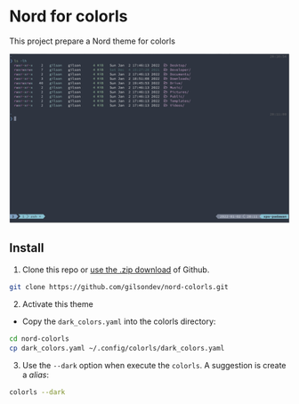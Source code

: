 # Nord for colorls

This project prepare a Nord theme for colorls

![screenshot](./screenshot.png)

## Install

1. Clone this repo or [use the .zip download](https://github.com/gilsondev/nord-colorls/archive/refs/heads/main.zip) of Github.

```bash
git clone https://github.com/gilsondev/nord-colorls.git
```

2. Activate this theme

- Copy the `dark_colors.yaml` into the colorls directory:

```bash
cd nord-colorls
cp dark_colors.yaml ~/.config/colorls/dark_colors.yaml
```

3. Use the `--dark` option when execute the `colorls`. A suggestion is create a _alias_:

```bash
colorls --dark
```
